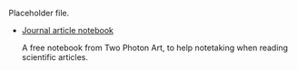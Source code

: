 Placeholder file.


* [Journal article notebook](https://www.patreon.com/posts/print-your-own-7765312)

    A free notebook from Two Photon Art, to help notetaking when reading scientific articles.
